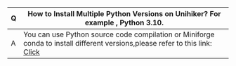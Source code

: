 | **Q** | **How to Install Multiple Python Versions on Unihiker? For example , Python 3.10.** |
| --- | --- |
| A | You can use Python source code compilation or Miniforge conda to install different versions,please refer to this link: [Click](https://github.com/liliang9693/unihiker-python-makefiles)  |

